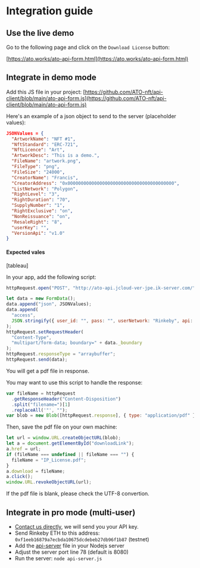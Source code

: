 # Integration guide

## Use the live demo

Go to the following page and click on the `Download License` button:

[https://ato.works/ato-api-form.html](https://ato.works/ato-api-form.html)

## Integrate in demo mode

Add this JS file in your project: [https://github.com/ATO-nft/api-client/blob/main/ato-api-form.js](https://github.com/ATO-nft/api-client/blob/main/ato-api-form.js)

Here's an example of a json object to send to the server (placeholder values):

```json
JSONValues = {
  "ArtworkName": "NFT #1",
  "NftStandard": "ERC-721",
  "NftLicence": "Art",
  "ArtworkDesc": "This is a demo.",
  "FileName": "artwork.png",
  "FileType": "png",
  "FileSize": "24000",
  "CreatorName": "Francis",
  "CreatorAddress": "0x0000000000000000000000000000000000000000",
  "ListNetwork": "Polygon",
  "RightLevel": "3",
  "RightDuration": "70",
  "SupplyNumber": "1",
  "RightExclusive": "on",
  "NonReissuance": "on",
  "ResaleRight": "8",
  "userKey": "",
  "VersionApi": "v1.0"
}
```

#### Expected vales

[tableau]

In your app, add the following script:

```javascript
httpRequest.open("POST", "http://ato-api.jcloud-ver-jpe.ik-server.com/"); // or https

let data = new FormData();
data.append("json", JSONValues);
data.append(
  "access",
  JSON.stringify({ user_id: "", pass: "", userNetwork: "Rinkeby", api: "v1.0" })
);
httpRequest.setRequestHeader(
  "Content-Type",
  "multipart/form-data; boundary=" + data._boundary
);
httpRequest.responseType = "arraybuffer";
httpRequest.send(data);
```

You will get a pdf file in response.

You may want to use this script to handle the response:

```javascript
var fileName = httpRequest
  .getResponseHeader("Content-Disposition")
  .split("filename=")[1]
  .replaceAll('"', "");
var blob = new Blob([httpRequest.response], { type: "application/pdf" });
```

Then, save the pdf file on your own machine:

```javascript
let url = window.URL.createObjectURL(blob);
let a = document.getElementById("downloadLink");
a.href = url;
if (fileName === undefined || fileName === "") {
  fileName = "IP_License.pdf";
}
a.download = fileName;
a.click();
window.URL.revokeObjectURL(url);
```

If the pdf file is blank, please check the UTF-8 convertion.

## Integrate in pro mode (multi-user)

- [Contact us directly](https://github.com/ATO-nft/api-client#support), we will send you your API key.
- Send Rinkeby ETH to this address: `0xf1eeb16879a7ecbda10675dcdebeb27db96f1b87` (testnet)
- Add the [api-server](https://github.com/ATO-nft/api-core/blob/main/api-server.js) file in your Nodejs server
- Adjust the server port line 78 (default is 8080)
- Run the server: `node api-server.js`
